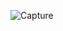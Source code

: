 ![Capture](https://github.com/JuliansGHUB1/ScheduleAppProj/assets/107665002/9c60c093-a41a-4f26-b493-1fd2cedbf27a)
